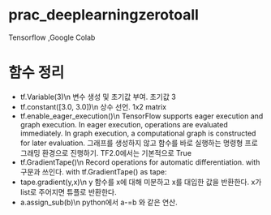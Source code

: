 # prac_deeplearningzerotoall
Tensorflow ,Google Colab

# 함수 정리
- tf.Variable(3)\n
변수 생성 및 초기값 부여. 초기값 3
- tf.constant([3.0, 3.0])\n
상수 선언. 1x2 matrix
- tf.enable_eager_execution()\n
TensorFlow supports eager execution and graph execution. In eager execution, operations are evaluated immediately. In graph execution, a computational graph is constructed for later evaluation.
그래프를 생성하지 않고 함수를 바로 실행하는 명령형 프로그래밍 환경으로 진행하기. TF2.0에서는 기본적으로 True
- tf.GradientTape()\n
Record operations for automatic differentiation. with구문과 쓰인다. with tf.GradientTape() as tape:
- tape.gradient(y,x)\n
y 함수를 x에 대해 미분하고 x를 대입한 값을 반환한다. x가 list로 주어지면 튜플로 반환한다.
- a.assign_sub(b)\n
python에서 a-=b 와 같은 연산.

